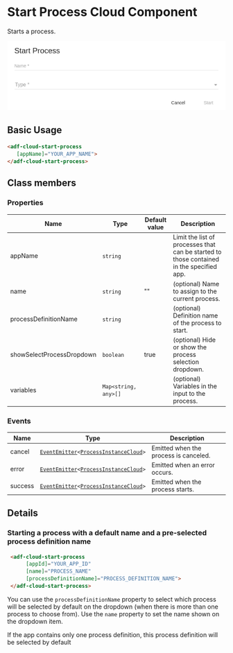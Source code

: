 # Start Process Cloud Component

Starts a process.

![adf-start-process ](../docassets/images/startProcess.png)

## Basic Usage

```html
<adf-cloud-start-process 
   [appName]="YOUR_APP_NAME">
</adf-cloud-start-process>
```

## Class members

### Properties

| Name | Type | Default value | Description |
| ---- | ---- | ------------- | ----------- |
| appName | `string` |  | Limit the list of processes that can be started to those contained in the specified app. |
| name | `string` | "" | (optional) Name to assign to the current process. |
| processDefinitionName | `string` |  | (optional) Definition name of the process to start. |
| showSelectProcessDropdown | `boolean` | true | (optional) Hide or show the process selection dropdown. |
| variables | `Map<string, any>[]` |  | (optional) Variables in the input to the process. |

### Events

| Name | Type | Description |
| ---- | ---- | ----------- |
| cancel | [`EventEmitter`](https://angular.io/api/core/EventEmitter)`<`[`ProcessInstanceCloud`](../../lib/process-services-cloud/src/lib/process-cloud/models/process-instance-cloud.model.ts)`>` | Emitted when the process is canceled. |
| error | [`EventEmitter`](https://angular.io/api/core/EventEmitter)`<`[`ProcessInstanceCloud`](../../lib/process-services-cloud/src/lib/process-cloud/models/process-instance-cloud.model.ts)`>` | Emitted when an error occurs. |
| success | [`EventEmitter`](https://angular.io/api/core/EventEmitter)`<`[`ProcessInstanceCloud`](../../lib/process-services-cloud/src/lib/process-cloud/models/process-instance-cloud.model.ts)`>` | Emitted when the process starts. |

## Details

### Starting a process with a default name and a pre-selected process definition name

```html
 <adf-cloud-start-process 
      [appId]="YOUR_APP_ID"
      [name]="PROCESS_NAME"
      [processDefinitionName]="PROCESS_DEFINITION_NAME">
 </adf-cloud-start-process>		 
```

You can use the `processDefinitionName` property to select which process will be selected by default on the dropdown (when there is more than one process to choose from). Use the `name` property to set the name shown on the dropdown item.

If the app contains only one process definition, this process definition will be selected by default
